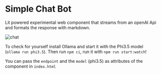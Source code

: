 # Simple Chat Bot

Lit powered experimental web component that streams from an openAI Api and formats the response with markdown. 

![chat](https://github.com/user-attachments/assets/edcc9b22-1141-4f82-8e08-ace581eadf5c)

To check for yourself install Ollama and start it with the Phi3.5 model (`ollama run phi3.5`). Then run `npm ci`, run it with `npm run start:watch`!

You can pass the `endpoint` and the `model` (phi3.5) as attributes of the component in `index.html`
